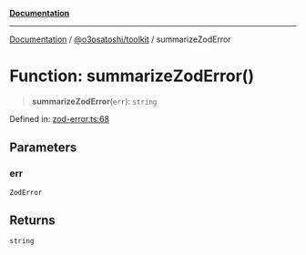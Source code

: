 [**Documentation**](../../../README.md)

***

[Documentation](../../../README.md) / [@o3osatoshi/toolkit](../README.md) / summarizeZodError

# Function: summarizeZodError()

> **summarizeZodError**(`err`): `string`

Defined in: [zod-error.ts:68](https://github.com/o3osatoshi/experiment/blob/5bd7d1b2e07e346ab8abb44ddf7730e7fe84cf4f/packages/toolkit/src/zod-error.ts#L68)

## Parameters

### err

`ZodError`

## Returns

`string`
